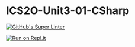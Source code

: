 # ICS2O-Unit3-01-CSharp
[![GitHub's Super Linter](https://github.com/zaida-hammel/ICS2O-Unit3-01-CSharp/workflows/GitHub's%20Super%20Linter/badge.svg)](https://github.com/zaida-hammel/ICS2O-Unit3-01-CSharp/actions)



[![Run on Repl.it](https://repl.it/badge/github/zaida-hammel/ICS2O-Unit3-01-CSharp)](https://repl.it/github/zaida-hammel/ICS2O-Unit3-01-CSharp)
